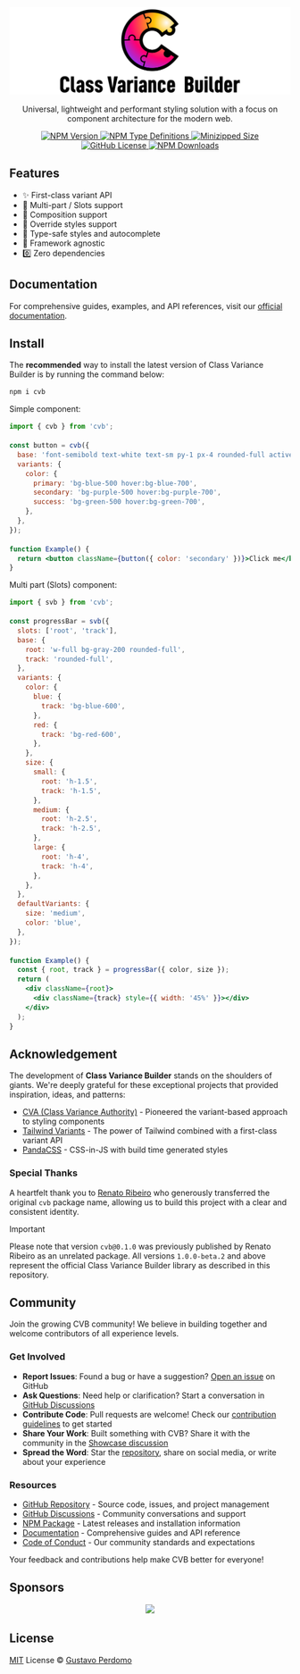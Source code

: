 <p align="center">
  <img alt="logo" max-width="100%" max-height="200px" src="./artboard.svg"/>
</p>

<p align="center">
  Universal, lightweight and performant styling solution with a focus on component architecture for the modern web.
</p>

<p align="center">
  <a href="https://www.npmjs.com/package/cvb">
    <img alt="NPM Version" src="https://img.shields.io/npm/v/cvb"/>
  </a>
  <a href="https://www.npmjs.com/package/cvb">
    <img alt="NPM Type Definitions" src="https://img.shields.io/npm/types/cvb"/>
  </a>
  <a href="https://bundlephobia.com/package/cvb">
    <img alt="Minizipped Size" src="https://img.shields.io/bundlephobia/minzip/cvb" />
  </a>
  <a href="https://github.com/gperdomor/cvb/blob/main/LICENSE">
    <img alt="GitHub License" src="https://img.shields.io/github/license/gperdomor/cvb"/>
  </a>
  <a href="https://www.npmjs.com/package/cvb">
    <img alt="NPM Downloads" src="https://img.shields.io/npm/dm/cvb"/>
  </a>
</p>

## Features

- ✨ First-class variant API
- 🚀 Multi-part / Slots support
- 🧬 Composition support
- 🎨 Override styles support
- 💪 Type-safe styles and autocomplete
- 🦄 Framework agnostic
- 0️⃣ Zero dependencies

## Documentation

For comprehensive guides, examples, and API references, visit our [official documentation](https://class-variance-builder.vercel.app).

## Install

The **recommended** way to install the latest version of Class Variance Builder is by running the command below:

```bash
npm i cvb
```

Simple component:

```jsx
import { cvb } from 'cvb';

const button = cvb({
  base: 'font-semibold text-white text-sm py-1 px-4 rounded-full active:opacity-80',
  variants: {
    color: {
      primary: 'bg-blue-500 hover:bg-blue-700',
      secondary: 'bg-purple-500 hover:bg-purple-700',
      success: 'bg-green-500 hover:bg-green-700',
    },
  },
});

function Example() {
  return <button className={button({ color: 'secondary' })}>Click me</button>;
}
```

Multi part (Slots) component:

```jsx
import { svb } from 'cvb';

const progressBar = svb({
  slots: ['root', 'track'],
  base: {
    root: 'w-full bg-gray-200 rounded-full',
    track: 'rounded-full',
  },
  variants: {
    color: {
      blue: {
        track: 'bg-blue-600',
      },
      red: {
        track: 'bg-red-600',
      },
    },
    size: {
      small: {
        root: 'h-1.5',
        track: 'h-1.5',
      },
      medium: {
        root: 'h-2.5',
        track: 'h-2.5',
      },
      large: {
        root: 'h-4',
        track: 'h-4',
      },
    },
  },
  defaultVariants: {
    size: 'medium',
    color: 'blue',
  },
});

function Example() {
  const { root, track } = progressBar({ color, size });
  return (
    <div className={root}>
      <div className={track} style={{ width: '45%' }}></div>
    </div>
  );
}
```

## Acknowledgement

The development of **Class Variance Builder** stands on the shoulders of giants. We're deeply grateful for these exceptional projects that provided inspiration, ideas, and patterns:

- [CVA (Class Variance Authority)](https://cva.style/) - Pioneered the variant-based approach to styling components
- [Tailwind Variants](https://tailwind-variants.org/) - The power of Tailwind combined with a first-class variant API
- [PandaCSS](https://panda-css.com/) - CSS-in-JS with build time generated styles

### Special Thanks

A heartfelt thank you to [Renato Ribeiro](https://github.com/renatorib) who generously transferred the original `cvb` package name, allowing us to build this project with a clear and consistent identity.

> [!IMPORTANT]
> Please note that version `cvb@0.1.0` was previously published by Renato Ribeiro as an unrelated package. All versions `1.0.0-beta.2` and above represent the official Class Variance Builder library as described in this repository.

## Community

Join the growing CVB community! We believe in building together and welcome contributors of all experience levels.

### Get Involved

- **Report Issues**: Found a bug or have a suggestion? [Open an issue](https://github.com/gperdomor/cvb/issues/new/choose) on GitHub
- **Ask Questions**: Need help or clarification? Start a conversation in [GitHub Discussions](https://github.com/gperdomor/cvb/discussions)
- **Contribute Code**: Pull requests are welcome! Check our [contribution guidelines](https://github.com/gperdomor/cvb/blob/main/CONTRIBUTING.md) to get started
- **Share Your Work**: Built something with CVB? Share it with the community in the [Showcase discussion](https://github.com/gperdomor/cvb/discussions/categories/show-and-tell)
- **Spread the Word**: Star the [repository](https://github.com/gperdomor/cvb), share on social media, or write about your experience

### Resources

- [GitHub Repository](https://github.com/gperdomor/cvb) - Source code, issues, and project management
- [GitHub Discussions](https://github.com/gperdomor/cvb/discussions) - Community conversations and support
- [NPM Package](https://www.npmjs.com/package/cvb) - Latest releases and installation information
- [Documentation](https://class-variance-builder.vercel.app) - Comprehensive guides and API reference
- [Code of Conduct](https://github.com/gperdomor/cvb/blob/main/CODE_OF_CONDUCT.md) - Our community standards and expectations

Your feedback and contributions help make CVB better for everyone!

## Sponsors

<p align="center">
  <a href="https://cdn.jsdelivr.net/gh/gperdomor/static/sponsors.svg">
    <img src='https://cdn.jsdelivr.net/gh/gperdomor/static/sponsors.svg'/>
  </a>
</p>

## License

[MIT](./LICENSE) License © [Gustavo Perdomo](https://github.com/gperdomor)
